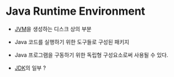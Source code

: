 # Java Runtime Environment
- [JVM](JVM)을 생성하는 디스크 상의 부분

- Java 코드를 실행하기 위한 도구들로 구성된 패키지

- Java 프로그램을 구동하기 위한 독립형 구성요소로써 사용될 수 있다.

- [JDK](JDK)의 일부 ?

